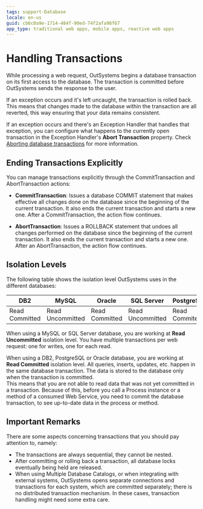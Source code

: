```yaml
---
tags: support-Database
locale: en-us
guid: cb6c0a9e-1714-484f-90ed-74f2afa98f67
app_type: traditional web apps, mobile apps, reactive web apps
---
```


# Handling Transactions

While processing a web request, OutSystems begins a database transaction on its first access to the database. The transaction is committed before OutSystems sends the response to the user.

If an exception occurs and it's left uncaught, the transaction is rolled back. This means that changes made to the database within the transaction are all reverted, this way ensuring that your data remains consistent.

If an exception occurs and there's an Exception Handler that handles that exception, you can configure what happens to the currently open transaction in the Exception Handler's **Abort Transaction** property. Check [Aborting database transactions](<../../lang/auto/Class.Exception Handler.final.md#aborting>) for more information.

## Ending Transactions Explicitly

You can manage transactions explicitly through the CommitTransaction and AbortTransaction actions:

* **CommitTransaction**: Issues a database COMMIT statement that makes effective all changes done on the database since the beginning of the current transaction. It also ends the current transaction and starts a new one. After a CommitTransaction, the action flow continues.

* **AbortTransaction**: Issues a ROLLBACK statement that undoes all changes performed on the database since the beginning of the current transaction. It also ends the current transaction and starts a new one. After an AbortTransaction, the action flow continues. 

## Isolation Levels

The following table shows the isolation level OutSystems uses in the different databases:

DB2  |  MySQL  |  Oracle  |  SQL Server  | PostgreSQL
---|---|---|---|---  
Read Committed  |  Read Uncommitted  |  Read Committed  | Read Uncommitted  |  Read Commited
  
When using a MySQL or SQL Server database, you are working at **Read Uncommitted** isolation level. You have multiple transactions per web request: one for writes, one for each read.

When using a DB2, PostgreSQL or Oracle database, you are working at **Read Committed** isolation level. All queries, inserts, updates, etc. happen in the same database transaction. The data is stored to the database only when the transaction is committed.  
This means that you are not able to read data that was not yet committed in a transaction. Because of this, before you call a Process instance or a method of a consumed Web Service, you need to commit the database transaction, to see up-to-date data in the process or method.

## Important Remarks

There are some aspects concerning transactions that you should pay attention
to, namely:

* The transactions are always sequential, they cannot be nested.
* After committing or rolling back a transaction, all database locks eventually being held are released.
* When using Multiple Database Catalogs, or when integrating with external systems, OutSystems opens separate connections and transactions for each system, which are committed separately; there is no distributed transaction mechanism. In these cases, transaction handling might need some extra care.
